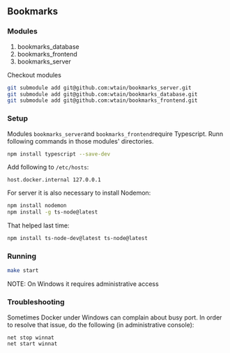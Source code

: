 ## Bookmarks

### Modules

1. bookmarks_database
2. bookmarks_frontend
3. bookmarks_server

Checkout modules

```bash
git submodule add git@github.com:wtain/bookmarks_server.git
git submodule add git@github.com:wtain/bookmarks_database.git
git submodule add git@github.com:wtain/bookmarks_frontend.git
```


### Setup

Modules ``bookmarks_server``and ``bookmarks_frontend``require Typescript. 
Runn following commands in those modules' directories.

```bash
npm install typescript --save-dev
```

Add following to ``/etc/hosts``:

```
host.docker.internal 127.0.0.1
```

For server it is also necessary to install Nodemon:

```bash
npm install nodemon
npm install -g ts-node@latest
```


That helped last time:
```bash
npm install ts-node-dev@latest ts-node@latest
```

### Running

```bash
make start
```

NOTE: On Windows it requires administrative access


### Troubleshooting

Sometimes Docker under Windows can complain about busy port. In order to resolve that issue, do the following (in administrative console):

```bash
net stop winnat
net start winnat
```